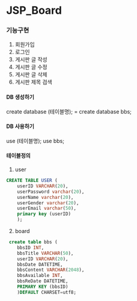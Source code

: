 # JSP_Board

### 기능구현
1. 회원가입
2. 로그인
3. 게시판 글 작성
4. 게시판 글 수정
5. 게시판 글 삭제
6. 게시판 제목 검색

#### DB 생성하기
create database (테이블명);
= create database bbs;

#### DB 사용하기
use (테이블명);
use bbs;

#### 테이블정의
1. user
```sql
CREATE TABLE USER (
    userID VARCHAR(20),
    userPassword varchar(20),
    userName varchar(20),
    userGender varchar(20),
    userEmail varchar(50),
    primary key (userID)
    );
```
2. board
```sql
 create table bbs (
    bbsID INT,
    bbsTitle VARCHAR(50),
    userID VARCHAR(20),
    bbsDate DATETIME,
    bbsContent VARCHAR(2048),
    bbsAvailable INT,
    bbsReDate DATETIME,
    PRIMARY KEY (bbsID)
    )DEFAULT CHARSET=utf8;
```
